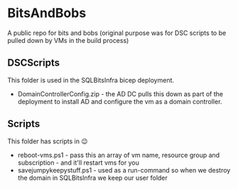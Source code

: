 # BitsAndBobs

A public repo for bits and bobs (original purpose was for DSC scripts to be pulled down by VMs in the build process)

## DSCScripts

This folder is used in the SQLBitsInfra bicep deployment.

- DomainControllerConfig.zip - the AD DC pulls this down as part of the deployment to install AD and configure the vm as a domain controller.

## Scripts

This folder has scripts in 😉

- reboot-vms.ps1 - pass this an array of vm name, resource group and subscription - and it'll restart vms for you
- savejumpykeepystuff.ps1 - used as a run-command so when we destroy the domain in SQLBitsInfra we keep our user folder

